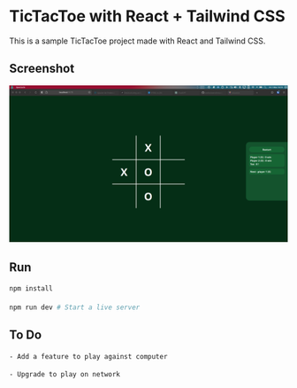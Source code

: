# TicTacToe with React + Tailwind CSS

This is a sample TicTacToe project made with React and Tailwind CSS.

## Screenshot

![screenshot](images/img.png)

## Run

```bash
npm install

npm run dev # Start a live server
```

## To Do

    - Add a feature to play against computer

    - Upgrade to play on network

